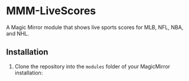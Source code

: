 # MMM-LiveScores

A Magic Mirror module that shows live sports scores for MLB, NFL, NBA, and NHL. 

## Installation

1. Clone the repository into the `modules` folder of your MagicMirror installation:
